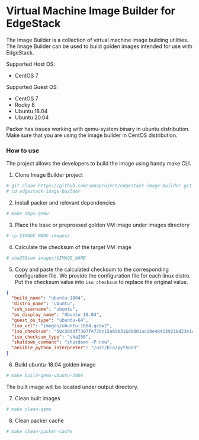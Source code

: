 # Virtual Machine Image Builder for EdgeStack

The Image Builder is a collection of virtual machine image building utilities.
The Image Builder can be used to build golden images intended for use with EdgeStack.

Supported Host OS: 
* CentOS 7

Supported Guest OS:
* CentOS 7
* Rocky 8
* Ubuntu 18.04
* Ubuntu 20.04

Packer has issues working with qemu-system binary in ubuntu distribution. Make sure that you are using the image builder in CentOS distribution.

### How to use
The project allows the developers to build the image using handy make CLI.

1. Clone Image Builder project
```bash
# git clone https://github.com/sonaproject/edgestack-image-builder.git
# cd edgestack-image-builder
```

2. Install packer and relevant dependencies
```bash
# make deps-qemu
```

3. Place the base or preprossed golden VM image under images directory
```bash
# cp $IMAGE_NAME images/
```

4. Calculate the checksum of the target VM image
```bash
# sha256sum images/$IMAGE_NAME
```

5. Copy and paste the calculated checksum to the corresponding configuration file. We provide the configuration file for each linux distro. Put the checksum value into ```iso_checksum``` to replace the original value.
```json
{
  "build_name": "ubuntu-1804",
  "distro_name": "ubuntu",
  "ssh_username": "ubuntu",
  "os_display_name": "Ubuntu 18.04",
  "guest_os_type": "ubuntu-64",
  "iso_url": "images/ubuntu-1804.qcow2",
  "iso_checksum": "50c38d3f7307fe770c15a69b316d0001ac28e484239218d23e1ca8c8e7ec9a10",
  "iso_checksum_type": "sha256",
  "shutdown_command": "shutdown -P now",
  "ansible_python_interpreter": "/usr/bin/python3"
}
```

6. Build ubuntu-18.04 golden image
```bash
# make build-qemu-ubuntu-1804
```
The built image will be located under output directory.

7. Clean built images
```bash
# make clean-qemu
```

8. Clean packer cache
```bash
# make clean-packer-cache
```

